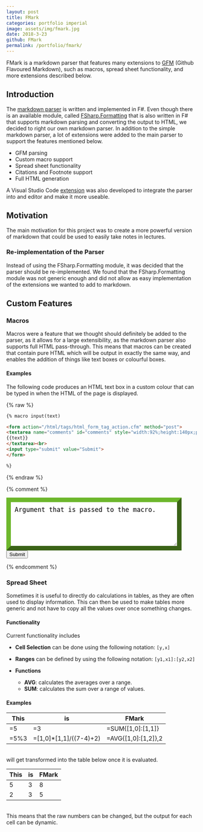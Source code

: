 ```yaml
---
layout: post
title: FMark
categories: portfolio imperial
image: assets/img/fmark.jpg
date: 2018-3-23
github: FMark
permalink: /portfolio/fmark/
---
```


FMark is a markdown parser that features many extensions to 
[GFM](https://github.github.com/gfm/) (Github Flavoured Markdown), such as macros, spread sheet
functionality, and more extensions described below.

## Introduction

The [markdown parser](https://github.com/ymherklotz/FMark) is written and implemented
in F#. Even though there is an available module, called [FSharp.Formatting](TODO) 
that is also written in F# that supports markdown parsing and converting the output to HTML, 
we decided to right our own markdown parser. In addition to the simple markdown parser, 
a lot of extensions were added to the main parser to support the features mentioned below.

- GFM parsing
- Custom macro support
- Spread sheet functionality
- Citations and Footnote support
- Full HTML generation

A Visual Studio Code [extension](https://github.com/ymherklotz/FMark-vscode) was also developed 
to integrate the parser into and editor and make it more useable.

## Motivation

The main motivation for this project was to create a more powerful version of markdown that 
could be used to easily take notes in lectures.

### Re-implementation of the Parser

Instead of using the FSharp.Formatting module, it was decided that the parser should be 
re-implemented. We found that the FSharp.Formatting module was not generic enough and
did not allow as easy implementation of the extensions we wanted to add to markdown.

## Custom Features

### Macros

Macros were a feature that we thought should definitely be added to the parser, as it allows
for a large extensibility, as the markdown parser also supports full HTML pass-through. This means 
that macros can be created that contain pure HTML which will be output in exactly the same way, 
and enables the addition of things like text boxes or colourful boxes.

#### Examples

The following code produces an HTML text box in a custom colour that can be typed in when the
HTML of the page is displayed.

{% raw %}
``` html
{% macro input(text)

<form action="/html/tags/html_form_tag_action.cfm" method="post">
<textarea name="comments" id="comments" style="width:92%;height:140px;padding:2%;font-size:1.2em;border:12px outset #6DB72C;">
{{text}}
</textarea><br>
<input type="submit" value="Submit">
</form>

%}
```
{% endraw %}

{% comment %}
<form action="/html/tags/html_form_tag_action.cfm" method="post">
<textarea name="comments" id="comments" style="width:92%;height:140px;padding:2%;font-size:1.2em;border:12px outset #6DB72C;">
Argument that is passed to the macro.
</textarea><br>
<input type="submit" value="Submit">
</form>
{% endcomment %}

### Spread Sheet

Sometimes it is useful to directly do calculations in tables, as they are often used to display information.
This can then be used to make tables more generic and not have to copy all the values over once
something changes.

#### Functionality

Current functionality includes

- __Cell Selection__ can be done using the following notation: `[y,x]`

- __Ranges__ can be defined by using the following notation: `[y1,x1]:[y2,x2]`

- __Functions__
  - __AVG__: calculates the averages over a range.
  - __SUM__: calculates the sum over a range of values.

#### Examples

|This|is|FMark|
|---|---|---|
|=5|=3|=SUM{[1,0]:[1,1]}|
|=5%3|=[1,0]*[1,1]/((7-4)+2)|=AVG{[1,0]:[1,2]},2|

<br>will get transformed into the table below once it is evaluated.

|This|is|FMark|
|---|---|---|
|5|3|8|
|2|3|5|

<br>This means that the raw numbers can be changed, but the output for each cell can be dynamic.
